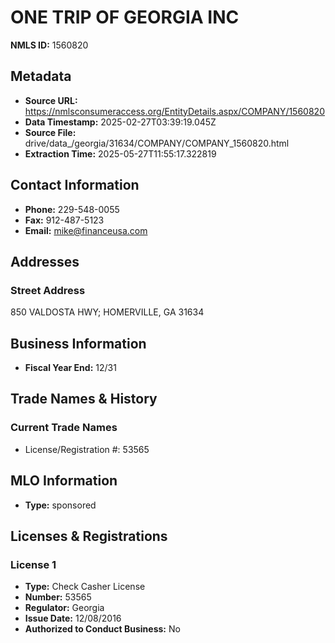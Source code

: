 # ONE TRIP OF GEORGIA INC

**NMLS ID:** 1560820

## Metadata
- **Source URL:** https://nmlsconsumeraccess.org/EntityDetails.aspx/COMPANY/1560820
- **Data Timestamp:** 2025-02-27T03:39:19.045Z
- **Source File:** drive/data_/georgia/31634/COMPANY/COMPANY_1560820.html
- **Extraction Time:** 2025-05-27T11:55:17.322819

## Contact Information
- **Phone:** 229-548-0055
- **Fax:** 912-487-5123
- **Email:** mike@financeusa.com

## Addresses
### Street Address
850 VALDOSTA HWY; HOMERVILLE, GA 31634

## Business Information
- **Fiscal Year End:** 12/31

## Trade Names & History
### Current Trade Names
- License/Registration #: 53565

## MLO Information
- **Type:** sponsored

## Licenses & Registrations

### License 1
- **Type:** Check Casher License
- **Number:** 53565
- **Regulator:** Georgia
- **Issue Date:** 12/08/2016
- **Authorized to Conduct Business:** No
